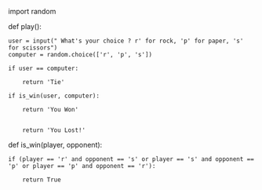 import random 

def play():

	user = input(" What's your choice ? r' for rock, 'p' for paper, 's' for scissors") 
	computer = random.choice(['r', 'p', 's']) 

	if user == computer:

		return 'Tie'

	if is_win(user, computer):
		
		return 'You Won'


		return 'You Lost!' 

def is_win(player, opponent):

	if (player == 'r' and opponent == 's' or player == 's' and opponent == 'p' or player == 'p' and opponent == 'r'):

		return True 

